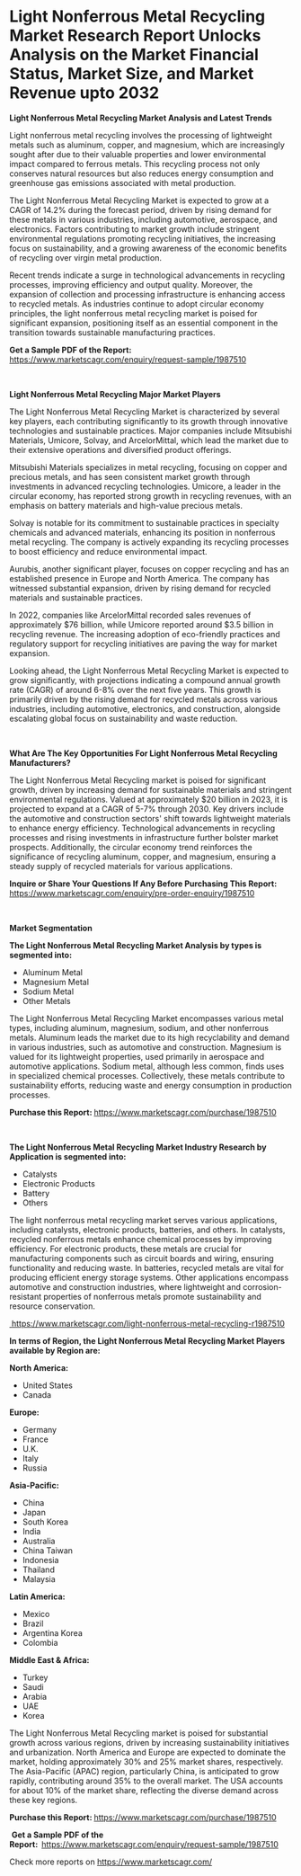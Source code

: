 <p><h1>Light Nonferrous Metal Recycling Market Research Report Unlocks Analysis on the Market Financial Status, Market Size, and Market Revenue upto 2032</h1></p><p><strong>Light Nonferrous Metal Recycling Market Analysis and Latest Trends</strong></p>
<p><p>Light nonferrous metal recycling involves the processing of lightweight metals such as aluminum, copper, and magnesium, which are increasingly sought after due to their valuable properties and lower environmental impact compared to ferrous metals. This recycling process not only conserves natural resources but also reduces energy consumption and greenhouse gas emissions associated with metal production.</p><p>The Light Nonferrous Metal Recycling Market is expected to grow at a CAGR of 14.2% during the forecast period, driven by rising demand for these metals in various industries, including automotive, aerospace, and electronics. Factors contributing to market growth include stringent environmental regulations promoting recycling initiatives, the increasing focus on sustainability, and a growing awareness of the economic benefits of recycling over virgin metal production.</p><p>Recent trends indicate a surge in technological advancements in recycling processes, improving efficiency and output quality. Moreover, the expansion of collection and processing infrastructure is enhancing access to recycled metals. As industries continue to adopt circular economy principles, the light nonferrous metal recycling market is poised for significant expansion, positioning itself as an essential component in the transition towards sustainable manufacturing practices.</p></p>
<p><strong>Get a Sample PDF of the Report:&nbsp;</strong> <a href="https://www.marketscagr.com/enquiry/request-sample/1987510?utm_campaign=2782&utm_medium=2&utm_source=Github&utm_content=ia&utm_term=03042025&utm_id=light-nonferrous-metal-recycling">https://www.marketscagr.com/enquiry/request-sample/1987510</a></p>
<p>&nbsp;</p>
<p><strong>Light Nonferrous Metal Recycling Major Market Players</strong></p>
<p><p>The Light Nonferrous Metal Recycling Market is characterized by several key players, each contributing significantly to its growth through innovative technologies and sustainable practices. Major companies include Mitsubishi Materials, Umicore, Solvay, and ArcelorMittal, which lead the market due to their extensive operations and diversified product offerings.</p><p>Mitsubishi Materials specializes in metal recycling, focusing on copper and precious metals, and has seen consistent market growth through investments in advanced recycling technologies. Umicore, a leader in the circular economy, has reported strong growth in recycling revenues, with an emphasis on battery materials and high-value precious metals.</p><p>Solvay is notable for its commitment to sustainable practices in specialty chemicals and advanced materials, enhancing its position in nonferrous metal recycling. The company is actively expanding its recycling processes to boost efficiency and reduce environmental impact.</p><p>Aurubis, another significant player, focuses on copper recycling and has an established presence in Europe and North America. The company has witnessed substantial expansion, driven by rising demand for recycled materials and sustainable practices.</p><p>In 2022, companies like ArcelorMittal recorded sales revenues of approximately $76 billion, while Umicore reported around $3.5 billion in recycling revenue. The increasing adoption of eco-friendly practices and regulatory support for recycling initiatives are paving the way for market expansion.</p><p>Looking ahead, the Light Nonferrous Metal Recycling Market is expected to grow significantly, with projections indicating a compound annual growth rate (CAGR) of around 6-8% over the next five years. This growth is primarily driven by the rising demand for recycled metals across various industries, including automotive, electronics, and construction, alongside escalating global focus on sustainability and waste reduction.</p></p>
<p>&nbsp;</p>
<p><strong>What Are The Key Opportunities For Light Nonferrous Metal Recycling Manufacturers?</strong></p>
<p><p>The Light Nonferrous Metal Recycling market is poised for significant growth, driven by increasing demand for sustainable materials and stringent environmental regulations. Valued at approximately $20 billion in 2023, it is projected to expand at a CAGR of 5-7% through 2030. Key drivers include the automotive and construction sectors' shift towards lightweight materials to enhance energy efficiency. Technological advancements in recycling processes and rising investments in infrastructure further bolster market prospects. Additionally, the circular economy trend reinforces the significance of recycling aluminum, copper, and magnesium, ensuring a steady supply of recycled materials for various applications.</p></p>
<p><strong>Inquire or Share Your Questions If Any Before Purchasing This Report:</strong> <a href="https://www.marketscagr.com/enquiry/pre-order-enquiry/1987510?utm_campaign=2782&utm_medium=2&utm_source=Github&utm_content=ia&utm_term=03042025&utm_id=light-nonferrous-metal-recycling">https://www.marketscagr.com/enquiry/pre-order-enquiry/1987510</a></p>
<p>&nbsp;</p>
<p><strong>Market Segmentation</strong></p>
<p><strong>The Light Nonferrous Metal Recycling Market Analysis by types is segmented into:</strong></p>
<p><ul><li>Aluminum Metal</li><li>Magnesium Metal</li><li>Sodium Metal</li><li>Other Metals</li></ul></p>
<p><p>The Light Nonferrous Metal Recycling Market encompasses various metal types, including aluminum, magnesium, sodium, and other nonferrous metals. Aluminum leads the market due to its high recyclability and demand in various industries, such as automotive and construction. Magnesium is valued for its lightweight properties, used primarily in aerospace and automotive applications. Sodium metal, although less common, finds uses in specialized chemical processes. Collectively, these metals contribute to sustainability efforts, reducing waste and energy consumption in production processes.</p></p>
<p><strong>Purchase this Report:&nbsp;</strong><a href="https://www.marketscagr.com/purchase/1987510?utm_campaign=2782&utm_medium=2&utm_source=Github&utm_content=ia&utm_term=03042025&utm_id=light-nonferrous-metal-recycling">https://www.marketscagr.com/purchase/1987510</a></p>
<p>&nbsp;</p>
<p><strong>The Light Nonferrous Metal Recycling Market Industry Research by Application is segmented into:</strong></p>
<p><ul><li>Catalysts</li><li>Electronic Products</li><li>Battery</li><li>Others</li></ul></p>
<p><p>The light nonferrous metal recycling market serves various applications, including catalysts, electronic products, batteries, and others. In catalysts, recycled nonferrous metals enhance chemical processes by improving efficiency. For electronic products, these metals are crucial for manufacturing components such as circuit boards and wiring, ensuring functionality and reducing waste. In batteries, recycled metals are vital for producing efficient energy storage systems. Other applications encompass automotive and construction industries, where lightweight and corrosion-resistant properties of nonferrous metals promote sustainability and resource conservation.</p></p>
<p><a href="https://www.marketscagr.com/light-nonferrous-metal-recycling-r1987510?utm_campaign=2782&utm_medium=2&utm_source=Github&utm_content=ia&utm_term=03042025&utm_id=light-nonferrous-metal-recycling">&nbsp;https://www.marketscagr.com/light-nonferrous-metal-recycling-r1987510</a></p>
<p><strong>In terms of Region, the Light Nonferrous Metal Recycling Market Players available by Region are:</strong></p>
<p>
    <p> <strong> North America: </strong>
        <ul>
            <li>United States</li>
            <li>Canada</li>
        </ul>
        </p> 
    <p> <strong> Europe: </strong>
        <ul>
            <li>Germany</li>
            <li>France</li>
            <li>U.K.</li>
            <li>Italy</li>
            <li>Russia</li>
        </ul>
        </p> 
    <p> <strong> Asia-Pacific: </strong>
        <ul>
            <li>China</li>
            <li>Japan</li>
            <li>South Korea</li>
            <li>India</li>
            <li>Australia</li>
            <li>China Taiwan</li>
            <li>Indonesia</li>
            <li>Thailand</li>
            <li>Malaysia</li>
        </ul>
        </p> 
    <p> <strong> Latin America: </strong>
        <ul>
            <li>Mexico</li>
            <li>Brazil</li>
            <li>Argentina Korea</li>
            <li>Colombia</li>
        </ul>
        </p> 
    <p> <strong> Middle East & Africa: </strong>
        <ul>
            <li>Turkey</li>
            <li>Saudi</li>
            <li>Arabia</li>
            <li>UAE</li>
            <li>Korea</li>
        </ul>
    </p>
    </p>
<p><p>The Light Nonferrous Metal Recycling market is poised for substantial growth across various regions, driven by increasing sustainability initiatives and urbanization. North America and Europe are expected to dominate the market, holding approximately 30% and 25% market shares, respectively. The Asia-Pacific (APAC) region, particularly China, is anticipated to grow rapidly, contributing around 35% to the overall market. The USA accounts for about 10% of the market share, reflecting the diverse demand across these key regions.</p></p>
<p><strong>Purchase this Report: </strong><a href="https://www.marketscagr.com/purchase/1987510?utm_campaign=2782&utm_medium=2&utm_source=Github&utm_content=ia&utm_term=03042025&utm_id=light-nonferrous-metal-recycling">https://www.marketscagr.com/purchase/1987510</a></p>
<p>&nbsp;<strong>Get a Sample PDF of the Report:&nbsp;&nbsp;</strong><a href="https://www.marketscagr.com/enquiry/request-sample/1987510?utm_campaign=2782&utm_medium=2&utm_source=Github&utm_content=ia&utm_term=03042025&utm_id=light-nonferrous-metal-recycling">https://www.marketscagr.com/enquiry/request-sample/1987510</a></p>
<p><strong></strong></p>
<p>Check more reports on <a href="https://www.marketscagr.com/?utm_campaign=2782&utm_medium=2&utm_source=Github&utm_content=ia&utm_term=03042025&utm_id=light-nonferrous-metal-recycling">https://www.marketscagr.com/</a></p>